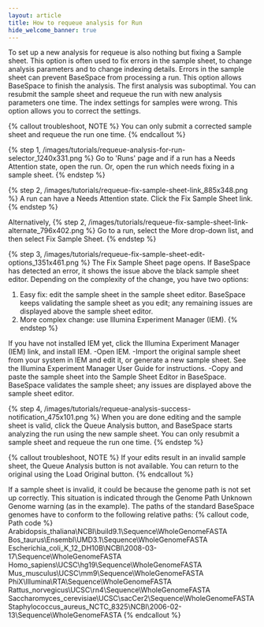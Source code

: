 ```yaml
---
layout: article
title: How to requeue analysis for Run 
hide_welcome_banner: true
---
```


To set up a new analysis for requeue is also nothing but fixing a Sample sheet. This option is often used to fix errors in the sample sheet, to change analysis parameters and to change indexing details. Errors in the sample sheet can prevent BaseSpace from processing a run. This option allows BaseSpace to finish the analysis.	The first analysis was suboptimal. You can resubmit the sample sheet and requeue the run with new analysis parameters one time.	The index settings for samples were wrong. This option allows you to correct the settings.

{% callout troubleshoot, NOTE %}
You can only submit a corrected sample sheet and requeue the run one time.
{% endcallout %}

{% step 1, /images/tutorials/requeue-analysis-for-run-selector_1240x331.png %}
Go to 'Runs' page and if a run has a Needs Attention state, open the run. Or, open the run which needs fixing in a sample sheet.
{% endstep %}

{% step 2, /images/tutorials/requeue-fix-sample-sheet-link_885x348.png %}
A run can have a Needs Attention state. Click the Fix Sample Sheet link.
{% endstep %}

Alternatively,
{% step 2, /images/tutorials/requeue-fix-sample-sheet-link-alternate_796x402.png %}
Go to a run, select the More drop-down list, and then select Fix Sample Sheet.
{% endstep %}

{% step 3, /images/tutorials/requeue-fix-sample-sheet-edit-options_1351x461.png %}
The Fix Sample Sheet page opens. If BaseSpace has detected an error, it shows the issue above the black sample sheet editor. Depending on the complexity of the change, you have two options:
1. Easy fix: edit the sample sheet in the sample sheet editor. BaseSpace keeps validating the sample sheet as you edit; any remaining issues are displayed above the sample sheet editor.
2. More complex change: use Illumina Experiment Manager (IEM).
{% endstep %}

If you have not installed IEM yet, click the Illumina Experiment Manager (IEM) link, and install IEM.
-Open IEM.
-Import the original sample sheet from your system in IEM and edit it, or generate a new sample sheet. See the Illumina Experiment Manager User Guide for instructions.
-Copy and paste the sample sheet into the Sample Sheet Editor in BaseSpace.
BaseSpace validates the sample sheet; any issues are displayed above the sample sheet editor.

{% step 4, /images/tutorials/requeue-analysis-success-notification_475x101.png %}
When you are done editing and the sample sheet is valid, click the Queue Analysis button, and BaseSpace starts analyzing the run using the new sample sheet. You can only resubmit a sample sheet and requeue the run one time.
{% endstep %}

{% callout troubleshoot, NOTE %}
If your edits result in an invalid sample sheet, the Queue Analysis button is not available. You can return to the original using the Load Original button.
{% endcallout %}

If a sample sheet is invalid, it could be because the genome path is not set up correctly. This situation is indicated through the Genome Path Unknown Genome warning (as in the example). The paths of the standard BaseSpace genomes have to conform to the following relative paths:
{% callout code, Path code %}
Arabidopsis_thaliana\NCBI\build9.1\Sequence\WholeGenomeFASTA
Bos_taurus\Ensembl\UMD3.1\Sequence\WholeGenomeFASTA
Escherichia_coli_K_12_DH10B\NCBI\2008-03-17\Sequence\WholeGenomeFASTA
Homo_sapiens\UCSC\hg19\Sequence\WholeGenomeFASTA
Mus_musculus\UCSC\mm9\Sequence\WholeGenomeFASTA
PhiX\Illumina\RTA\Sequence\WholeGenomeFASTA
Rattus_norvegicus\UCSC\rn4\Sequence\WholeGenomeFASTA
Saccharomyces_cerevisiae\UCSC\sacCer2\Sequence\WholeGenomeFASTA
Staphylococcus_aureus_NCTC_8325\NCBI\2006-02-13\Sequence\WholeGenomeFASTA
{% endcallout %}